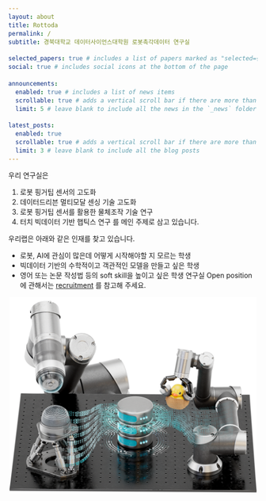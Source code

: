 ```yaml
---
layout: about
title: Rottoda
permalink: /
subtitle: 경북대학교 데이터사이언스대학원 로봇촉각데이터 연구실

selected_papers: true # includes a list of papers marked as "selected={true}"
social: true # includes social icons at the bottom of the page

announcements:
  enabled: true # includes a list of news items
  scrollable: true # adds a vertical scroll bar if there are more than 3 news items
  limit: 5 # leave blank to include all the news in the `_news` folder

latest_posts:
  enabled: true
  scrollable: true # adds a vertical scroll bar if there are more than 3 new posts items
  limit: 3 # leave blank to include all the blog posts
---
```


우리 연구실은
1. 로봇 핑거팁 센서의 고도화
2. 데이터드리븐 멀티모달 센싱 기술 고도화
3. 로봇 핑거팁 센서를 활용한 물체조작 기술 연구
4. 터치 빅데이터 기반 햅틱스 연구
를 메인 주제로 삼고 있습니다.


우리랩은 아래와 같은 인재를 찾고 있습니다.
- 로봇, AI에 관심이 많은데 어떻게 시작해야할 지 모르는 학생
- 빅데이터 기반의 수학적이고 객관적인 모델을 만들고 싶은 학생
- 영어 또는 논문 작성법 등의 soft skill을 높이고 싶은 학생
연구실 Open position에 관해서는 [recruitment](https://rottoda.com) 를 참고해 주세요.

<!-- ![Main research](/assets/img/major_figs/web_main_pic.png) -->
<center>
<img src="../assets/img/major_figs/web_main_pic.png" alt="Main research" style="width:500px; height:auto;">
</center>
